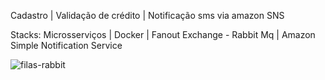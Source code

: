 Cadastro | Validação de crédito | Notificação sms via amazon SNS

Stacks: 
Microsserviços | 
Docker | 
Fanout Exchange - Rabbit Mq | 
Amazon Simple Notification Service 

![filas-rabbit](https://github.com/anthonyMeds/Spring-RabbitMq-Aws/assets/124306076/60489a6c-b812-4ace-bf36-06721f35ae16)
